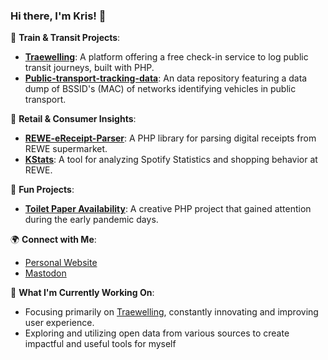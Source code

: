 ### Hi there, I'm Kris! 👋

🚂 **Train & Transit Projects**:
- **[Traewelling](https://github.com/Traewelling/traewelling)**: A platform offering a free check-in service to log public transit journeys, built with PHP.
- **[Public-transport-tracking-data](https://github.com/MrKrisKrisu/Public-transport-tracking-data)**: An data repository featuring a data dump of BSSID's (MAC) of networks identifying vehicles in public transport.

🛒 **Retail & Consumer Insights**:
- **[REWE-eReceipt-Parser](https://github.com/MrKrisKrisu/REWE-eReceipt-Parser)**: A PHP library for parsing digital receipts from REWE supermarket.
- **[KStats](https://github.com/MrKrisKrisu/KStats)**: A tool for analyzing Spotify Statistics and shopping behavior at REWE.

🧻 **Fun Projects**:
- **[Toilet Paper Availability](https://github.com/MrKrisKrisu/toilet-paper-availability)**: A creative PHP project that gained attention during the early pandemic days.

🌍 **Connect with Me**:
- [Personal Website](https://k118.de)
- [Mastodon](https://chaos.social/@MrKrisKrisu)

🔨 **What I'm Currently Working On**:
- Focusing primarily on [Traewelling](https://github.com/Traewelling/traewelling), constantly innovating and improving user experience.
- Exploring and utilizing open data from various sources to create impactful and useful tools for myself
